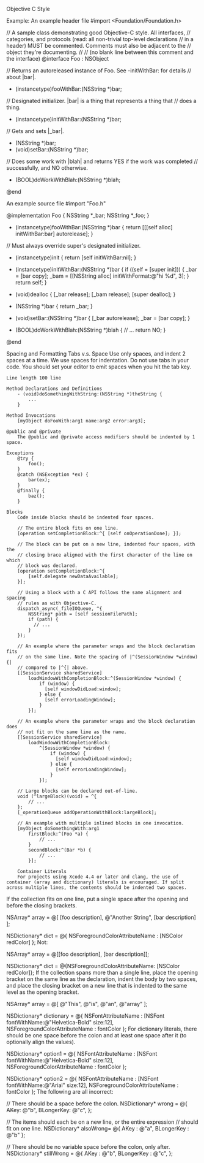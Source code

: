 Objective C Style

Example:
An example header file
#import <Foundation/Foundation.h>

// A sample class demonstrating good Objective-C style. All interfaces,
// categories, and protocols (read: all non-trivial top-level declarations
// in a header) MUST be commented. Comments must also be adjacent to the
// object they're documenting.
//
// (no blank line between this comment and the interface)
@interface Foo : NSObject

// Returns an autoreleased instance of Foo. See -initWithBar: for details
// about |bar|.
+ (instancetype)fooWithBar:(NSString *)bar;

// Designated initializer. |bar| is a thing that represents a thing that
// does a thing.
- (instancetype)initWithBar:(NSString *)bar;

// Gets and sets |_bar|.
- (NSString *)bar;
- (void)setBar:(NSString *)bar;

// Does some work with |blah| and returns YES if the work was completed
// successfully, and NO otherwise.
- (BOOL)doWorkWithBlah:(NSString *)blah;

@end

An example source file
#import "Foo.h"


@implementation Foo {
  NSString *_bar;
  NSString *_foo;
}

+ (instancetype)fooWithBar:(NSString *)bar {
  return [[[self alloc] initWithBar:bar] autorelease];
}

// Must always override super's designated initializer.
- (instancetype)init {
  return [self initWithBar:nil];
}

- (instancetype)initWithBar:(NSString *)bar {
  if ((self = [super init])) {
    _bar = [bar copy];
    _bam = [[NSString alloc] initWithFormat:@"hi %d", 3];
  }
  return self;
}

- (void)dealloc {
  [_bar release];
  [_bam release];
  [super dealloc];
}

- (NSString *)bar {
  return _bar;
}

- (void)setBar:(NSString *)bar {
  [_bar autorelease];
  _bar = [bar copy];
}

- (BOOL)doWorkWithBlah:(NSString *)blah {
  // ...
  return NO;
}

@end

Spacing and Formatting
	Tabs v.s. Space
		Use only spaces, and indent 2 spaces at a time.
		We use spaces for indentation. Do not use tabs in your code. You should set your editor to emit spaces when you hit the tab key.

	Line length 100 line

	Method Declarations and Definitions
		- (void)doSomethingWithString:(NSString *)theString {
			...
		}

	Method Invocations
		[myObject doFooWith:arg1 name:arg2 error:arg3];

	@public and @private
		The @public and @private access modifiers should be indented by 1 space.

	Exceptions
		@try {
  			foo();
		}
		@catch (NSException *ex) {
  			bar(ex);
		}
		@finally {
  			baz();
		}

	Blocks
        Code inside blocks should be indented four spaces.

        // The entire block fits on one line.
        [operation setCompletionBlock:^{ [self onOperationDone]; }];

        // The block can be put on a new line, indented four spaces, with the
        // closing brace aligned with the first character of the line on which
        // block was declared.
        [operation setCompletionBlock:^{
            [self.delegate newDataAvailable];
        }];

        // Using a block with a C API follows the same alignment and spacing
        // rules as with Objective-C.
        dispatch_async(_fileIOQueue, ^{
            NSString* path = [self sessionFilePath];
            if (path) {
              // ...
            }
        });

        // An example where the parameter wraps and the block declaration fits
        // on the same line. Note the spacing of |^(SessionWindow *window) {|
        // compared to |^{| above.
        [[SessionService sharedService]
            loadWindowWithCompletionBlock:^(SessionWindow *window) {
                if (window) {
                  [self windowDidLoad:window];
                } else {
                  [self errorLoadingWindow];
                }
            }];

        // An example where the parameter wraps and the block declaration does
        // not fit on the same line as the name.
        [[SessionService sharedService]
            loadWindowWithCompletionBlock:
                ^(SessionWindow *window) {
                    if (window) {
                      [self windowDidLoad:window];
                    } else {
                      [self errorLoadingWindow];
                    }
                }];

        // Large blocks can be declared out-of-line.
        void (^largeBlock)(void) = ^{
            // ...
        };
        [_operationQueue addOperationWithBlock:largeBlock];

        // An example with multiple inlined blocks in one invocation.
        [myObject doSomethingWith:arg1
            firstBlock:^(Foo *a) {
                // ...
            }
            secondBlock:^(Bar *b) {
                // ...
            }];

        Container Literals
        For projects using Xcode 4.4 or later and clang, the use of container (array and dictionary) literals is encouraged. If split across multiple lines, the contents should be indented two spaces.
If the collection fits on one line, put a single space after the opening and before the closing brackets.

NSArray* array = @[ [foo description], @"Another String", [bar description] ];

NSDictionary* dict = @{ NSForegroundColorAttributeName : [NSColor redColor] };
Not:

NSArray* array = @[[foo description], [bar description]];

NSDictionary* dict = @{NSForegroundColorAttributeName: [NSColor redColor]};
If the collection spans more than a single line, place the opening bracket on the same line as the declaration, indent the body by two spaces, and place the closing bracket on a new line that is indented to the same level as the opening bracket.

NSArray* array = @[
  @"This",
  @"is",
  @"an",
  @"array"
];

NSDictionary* dictionary = @{
  NSFontAttributeName : [NSFont fontWithName:@"Helvetica-Bold" size:12],
  NSForegroundColorAttributeName : fontColor
};
For dictionary literals, there should be one space before the colon and at least one space after it (to optionally align the values).

NSDictionary* option1 = @{
  NSFontAttributeName : [NSFont fontWithName:@"Helvetica-Bold" size:12],
  NSForegroundColorAttributeName : fontColor
};

NSDictionary* option2 = @{
  NSFontAttributeName :            [NSFont fontWithName:@"Arial" size:12],
  NSForegroundColorAttributeName : fontColor
};
The following are all incorrect:

// There should be a space before the colon.
NSDictionary* wrong = @{
  AKey:       @"b",
  BLongerKey: @"c",
};

// The items should each be on a new line, or the entire expression
// should fit on one line.
NSDictionary* alsoWrong= @{ AKey : @"a",
                            BLongerKey : @"b" };

// There should be no variable space before the colon, only after.
NSDictionary* stillWrong = @{
  AKey       : @"b",
  BLongerKey : @"c",
};
